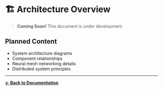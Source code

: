 # 🏗️ Architecture Overview

> **Coming Soon!** This document is under development.

## Planned Content

- System architecture diagrams
- Component relationships
- Neural mesh networking details
- Distributed system principles

---

**[← Back to Documentation](./README.md)**